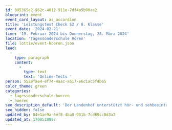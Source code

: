 ```yaml
---
id: 095365e2-962c-4012-911e-7df4a5b90aa2
blueprint: event
event_card_layout: as_accordion
title: 'Leistungstest Check S2 / 8. Klasse'
event_date: '2024-02-21'
time: '19. Februar 2024 bis Donnerstag, 28. März 2024'
location: 'Tagessonderschule Hören'
file: lottie/event-hoeren.json
lead:
  -
    type: paragraph
    content:
      -
        type: text
        text: 'Online-Tests '
person: 552efae4-ef74-4aac-a517-e6c1ac5f4b65
color_theme: green
categories:
  - tagessonderschule-hoeren
  - hoeren
seo_description_default: 'Der Landenhof unterstützt hör- und sehbeeinträchtigte Kinder & Jugendliche in ihrem selbstbestimmten Leben durch Förderung ihrer Fähigkeiten & Entwicklung'
seo_hidden: false
updated_by: 04e1ae9a-6ef8-4ba0-931b-7cd69cc0d3a2
updated_at: 1708518807
---
```

